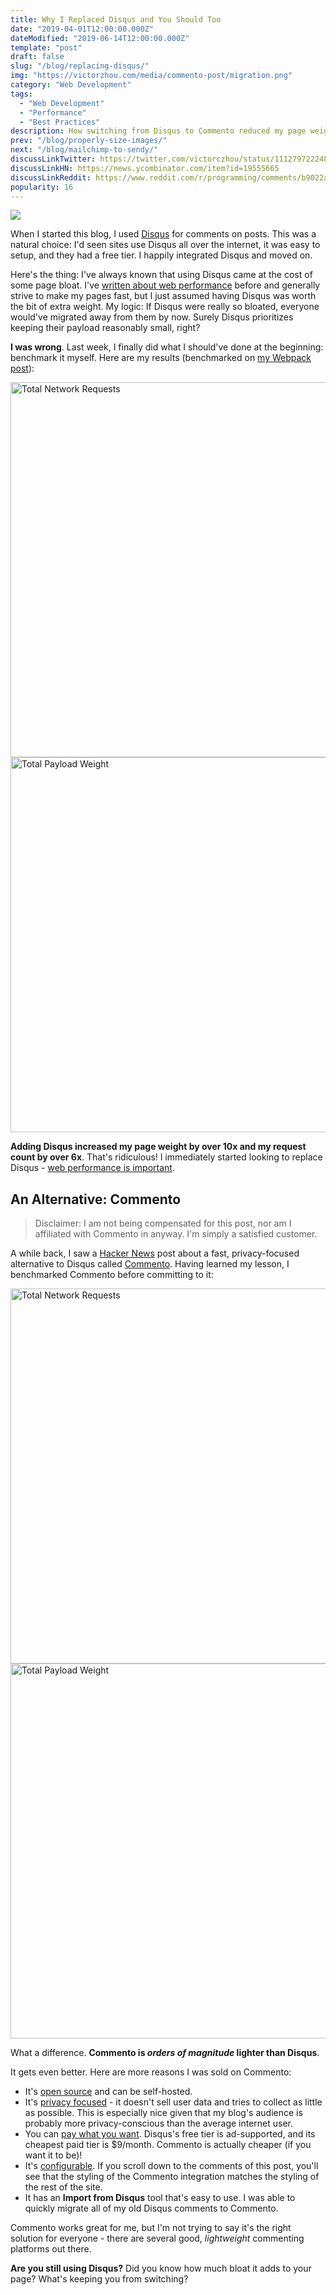 ```yaml
---
title: Why I Replaced Disqus and You Should Too
date: "2019-04-01T12:00:00.000Z"
dateModified: "2019-06-14T12:00:00.000Z"
template: "post"
draft: false
slug: "/blog/replacing-disqus/"
img: "https://victorzhou.com/media/commento-post/migration.png"
category: "Web Development"
tags:
  - "Web Development"
  - "Performance"
  - "Best Practices"
description: How switching from Disqus to Commento reduced my page weight by 90%.
prev: "/blog/properly-size-images/"
next: "/blog/mailchimp-to-sendy/"
discussLinkTwitter: https://twitter.com/victorczhou/status/1112797222486401024
discussLinkHN: https://news.ycombinator.com/item?id=19555665
discussLinkReddit: https://www.reddit.com/r/programming/comments/b9022a/switching_off_of_disqus_reduced_my_page_weight_by/
popularity: 16
---
```


![](./media-link/commento-post/migration-small.png)

When I started this blog, I used [Disqus](https://disqus.com/) for comments on posts. This was a natural choice: I'd seen sites use Disqus all over the internet, it was easy to setup, and they had a free tier. I happily integrated Disqus and moved on.

Here's the thing: I've always known that using Disqus came at the cost of some page bloat. I've [written about web performance](/blog/properly-size-images/) before and generally strive to make my pages fast, but I just assumed having Disqus was worth the bit of extra weight. My logic: <span class="emph-special">If Disqus were really so bloated, everyone would've migrated away from them by now. Surely Disqus prioritizes keeping their payload reasonably small, right? </span>

**I was wrong**. Last week, I finally did what I should've done at the beginning: benchmark it myself. Here are my results (benchmarked on [my Webpack post](/blog/why-you-should-use-webpack/)):

<img src="/media/commento-post/requests1.png" style="width: 600px;" alt="Total Network Requests" />
<img src="/media/commento-post/size1.png" style="width: 600px;" alt="Total Payload Weight" />

**Adding Disqus increased my page weight by over 10x and my request count by over 6x**. That's ridiculous! I immediately started looking to replace Disqus - [web performance is important](https://developers.google.com/web/fundamentals/performance/why-performance-matters/).

## An Alternative: Commento

> Disclaimer: I am not being compensated for this post, nor am I affiliated with Commento in anyway. I'm simply a satisfied customer.

A while back, I saw a [Hacker News](https://news.ycombinator.com/item?id=19210697) post about a fast, privacy-focused alternative to Disqus called [Commento](https://commento.io/). Having learned my lesson, I benchmarked Commento before committing to it:

<img src="/media/commento-post/requests2.png" style="width: 600px;" alt="Total Network Requests" />
<img src="/media/commento-post/size2.png" style="width: 600px;" alt="Total Payload Weight" />

What a difference. **Commento is _orders of magnitude_ lighter than Disqus**.

It gets even better. Here are more reasons I was sold on Commento:

- It's [open source](https://gitlab.com/commento) and can be self-hosted.
- It's [privacy focused](https://commento.io/privacy) - it doesn't sell user data and tries to collect as little as possible. This is especially nice given that my blog's audience is probably more privacy-conscious than the average internet user.
- You can [pay what you want](https://commento.io/pricing). Disqus's free tier is ad-supported, and its cheapest paid tier is $9/month. Commento is actually cheaper (if you want it to be)!
- It's [configurable](https://docs.commento.io/configuration/frontend/). If you scroll down to the comments of this post, you'll see that the styling of the Commento integration matches the styling of the rest of the site.
- It has an **Import from Disqus** tool that's easy to use. I was able to quickly migrate all of my old Disqus comments to Commento.

Commento works great for me, but I'm not trying to say it's the right solution for everyone - there are several good, _lightweight_ commenting platforms out there.

**Are you still using Disqus?** Did you know how much bloat it adds to your page? What's keeping you from switching?
